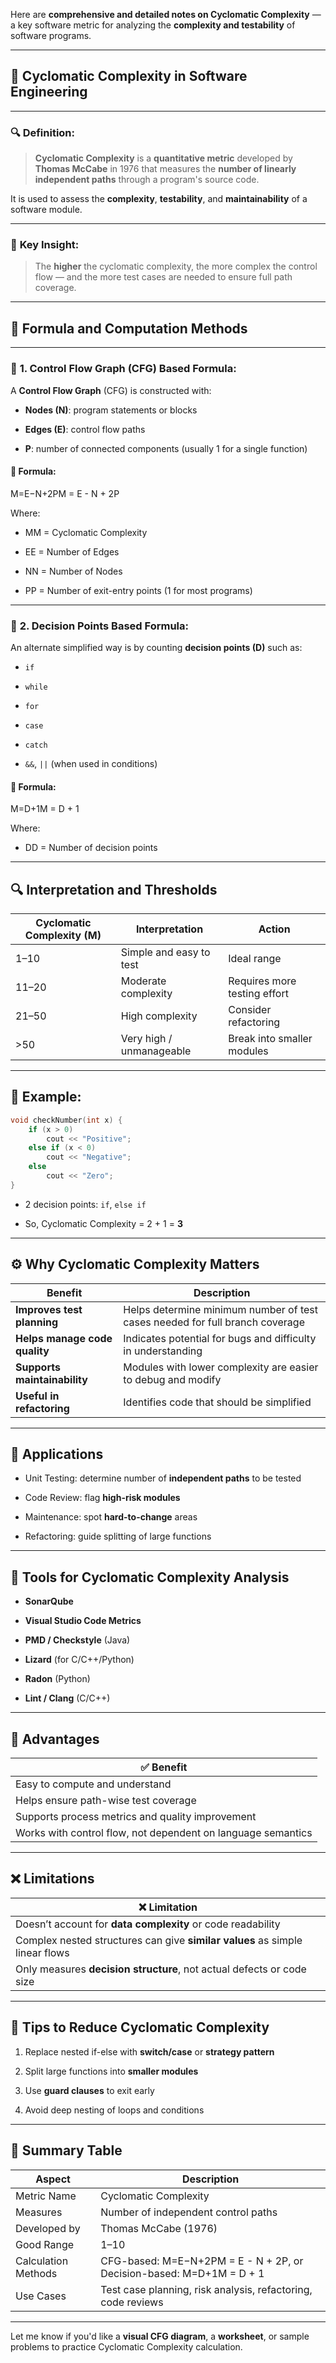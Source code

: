  Here are **comprehensive and detailed notes on Cyclomatic Complexity** — a key software metric for analyzing the **complexity and testability** of software programs.

---

## 🔷 **Cyclomatic Complexity in Software Engineering**

---

### 🔍 **Definition**:

> **Cyclomatic Complexity** is a **quantitative metric** developed by **Thomas McCabe** in 1976 that measures the **number of linearly independent paths** through a program's source code.

It is used to assess the **complexity**, **testability**, and **maintainability** of a software module.

---

### 🧠 **Key Insight**:

> The **higher** the cyclomatic complexity, the more complex the control flow — and the more test cases are needed to ensure full path coverage.

---

## 📘 **Formula and Computation Methods**

---

### 🔢 **1. Control Flow Graph (CFG) Based Formula**:

A **Control Flow Graph** (CFG) is constructed with:

- **Nodes (N)**: program statements or blocks
    
- **Edges (E)**: control flow paths
    
- **P**: number of connected components (usually 1 for a single function)
    

#### 📌 Formula:

M=E−N+2PM = E - N + 2P

Where:

- MM = Cyclomatic Complexity
    
- EE = Number of Edges
    
- NN = Number of Nodes
    
- PP = Number of exit-entry points (1 for most programs)
    

---

### 🔢 **2. Decision Points Based Formula**:

An alternate simplified way is by counting **decision points (D)** such as:

- `if`
    
- `while`
    
- `for`
    
- `case`
    
- `catch`
    
- `&&`, `||` (when used in conditions)
    

#### 📌 Formula:

M=D+1M = D + 1

Where:

- DD = Number of decision points
    

---

## 🔍 **Interpretation and Thresholds**

|**Cyclomatic Complexity (M)**|**Interpretation**|**Action**|
|---|---|---|
|1–10|Simple and easy to test|Ideal range|
|11–20|Moderate complexity|Requires more testing effort|
|21–50|High complexity|Consider refactoring|
|>50|Very high / unmanageable|Break into smaller modules|

---

## 🧩 **Example**:

```cpp
void checkNumber(int x) {
    if (x > 0)
        cout << "Positive";
    else if (x < 0)
        cout << "Negative";
    else
        cout << "Zero";
}
```

- 2 decision points: `if`, `else if`
    
- So, Cyclomatic Complexity = 2 + 1 = **3**
    

---

## ⚙️ **Why Cyclomatic Complexity Matters**

|Benefit|Description|
|---|---|
|**Improves test planning**|Helps determine minimum number of test cases needed for full branch coverage|
|**Helps manage code quality**|Indicates potential for bugs and difficulty in understanding|
|**Supports maintainability**|Modules with lower complexity are easier to debug and modify|
|**Useful in refactoring**|Identifies code that should be simplified|

---

## 🎯 **Applications**

- Unit Testing: determine number of **independent paths** to be tested
    
- Code Review: flag **high-risk modules**
    
- Maintenance: spot **hard-to-change** areas
    
- Refactoring: guide splitting of large functions
    

---

## 🧪 **Tools for Cyclomatic Complexity Analysis**

- **SonarQube**
    
- **Visual Studio Code Metrics**
    
- **PMD / Checkstyle** (Java)
    
- **Lizard** (for C/C++/Python)
    
- **Radon** (Python)
    
- **Lint / Clang** (C/C++)
    

---

## 🧾 **Advantages**

|✅ Benefit|
|---|
|Easy to compute and understand|
|Helps ensure path-wise test coverage|
|Supports process metrics and quality improvement|
|Works with control flow, not dependent on language semantics|

---

## ❌ **Limitations**

|❌ Limitation|
|---|
|Doesn’t account for **data complexity** or code readability|
|Complex nested structures can give **similar values** as simple linear flows|
|Only measures **decision structure**, not actual defects or code size|

---

## 🔁 **Tips to Reduce Cyclomatic Complexity**

1. Replace nested if-else with **switch/case** or **strategy pattern**
    
2. Split large functions into **smaller modules**
    
3. Use **guard clauses** to exit early
    
4. Avoid deep nesting of loops and conditions
    

---

## 🧠 **Summary Table**

|Aspect|Description|
|---|---|
|Metric Name|Cyclomatic Complexity|
|Measures|Number of independent control paths|
|Developed by|Thomas McCabe (1976)|
|Good Range|1–10|
|Calculation Methods|CFG-based: M=E−N+2PM = E - N + 2P, or Decision-based: M=D+1M = D + 1|
|Use Cases|Test case planning, risk analysis, refactoring, code reviews|

---

Let me know if you'd like a **visual CFG diagram**, a **worksheet**, or sample problems to practice Cyclomatic Complexity calculation.